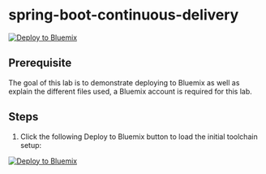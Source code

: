 # spring-boot-continuous-delivery

[![Deploy to Bluemix](https://bluemix.net/deploy/button.png)](https://bluemix.net/deploy?repository=https://github.com/IBM/spring-boot-continuous-delivery#[required])

## Prerequisite

The goal of this lab is to demonstrate deploying to Bluemix as well as explain the different files used, a Bluemix account is required for this lab.

## Steps

1. Click the following Deploy to Bluemix button to load the initial toolchain setup:

[![Deploy to Bluemix](https://bluemix.net/deploy/button.png)](https://bluemix.net/deploy?repository=https://github.com/IBM/spring-boot-continuous-delivery#[required])
